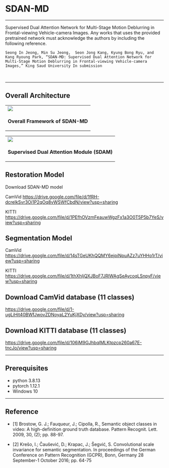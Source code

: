 
# SDAN-MD
-----------------------------------------------------------------------------------------------------------------------------
Supervised Dual Attention Network for Multi-Stage Motion Deblurring in Frontal-viewing Vehicle-camera Images. Any works that uses the provided pretrained network must acknowledge the authors by including the following reference.

    Seong In Jeong, Min Su Jeong,  Seon Jong Kang, Kyung Bong Ryu, and Kang Ryoung Park, “SDAN-MD: Supervised Dual Attention Network for Multi-Stage Motion Deblurring in Frontal-viewing Vehicle-camera Images,” King Saud University In submission 
    
<br>

-----------------------------------------------------------------------------------------------------------------------------

## Overall Architecture
<table>
  <tr>
    <td> <img src = "https://user-images.githubusercontent.com/79509777/205259623-5288699e-2209-4dd2-aa40-9122d30aed0d.png"> </td>
  </tr>
  <tr>
    <td><p align="center"><b>Overall Framework of SDAN-MD</b></p></td>
  </tr>
</table>

<table>
  <tr>
    <td> <img src = "https://user-images.githubusercontent.com/79509777/205260054-56dd572f-ceb7-4939-9e68-29124dbb3686.png" > </td>
  </tr>
  <tr>
    <td><p align="center"> <b>Supervised Dual Attention Module (SDAM)</b></p></td>
  </tr>
</table>


## Restoration Model

Download SDAN-MD model

CamVid      https://drive.google.com/file/d/1fRH-dcrelkSvr3Oi1P2qOq8vWSWfCbdN/view?usp=sharing

KITTI      https://drive.google.com/file/d/1PEfhOVzmFeauwWgzFx1a3O0T5P5b7YeS/view?usp=sharing


## Segmentation Model

CamVid      https://drive.google.com/file/d/14sTGeUKhQQMY6ejpiNpuAZz7uYHHo1rT/view?usp=sharing

KITTI       https://drive.google.com/file/d/1thXhIjQXJBoF7JRlWAgSeAycoqLSnpyF/view?usp=sharing


## Download CamVid database (11 classes)

https://drive.google.com/file/d/1-ugLiHit40BWfJwovZDNoyaL2YuKjXDy/view?usp=sharing

## Download KITTI database (11 classes)

https://drive.google.com/file/d/106iM9GJhbqlMLKtpzcp260a67E-tncJo/view?usp=sharing

-----------------------------------------------------------------------------------------------------------------------------

## Prerequisites

- python 3.8.13 
- pytorch 1.12.1
- Windows 10

-----------------------------------------------------------------------------------------------------------------------------

## Reference


- [1]  Brostow, G. J.; Fauqueur, J.; Cipolla, R., Semantic object classes in video: A high-definition ground truth database. Pattern Recognit. Lett. 2009, 30, (2); pp. 88-97.

- [2]  Krešo, I.; Čaušević, D.; Krapac, J.; Šegvić, S. Convolutional scale invariance for semantic segmentation. In proceedings of the German Conference on Pattern Recognition (GCPR), Bonn, Germany 28 September-1 October 2016; pp. 64-75
